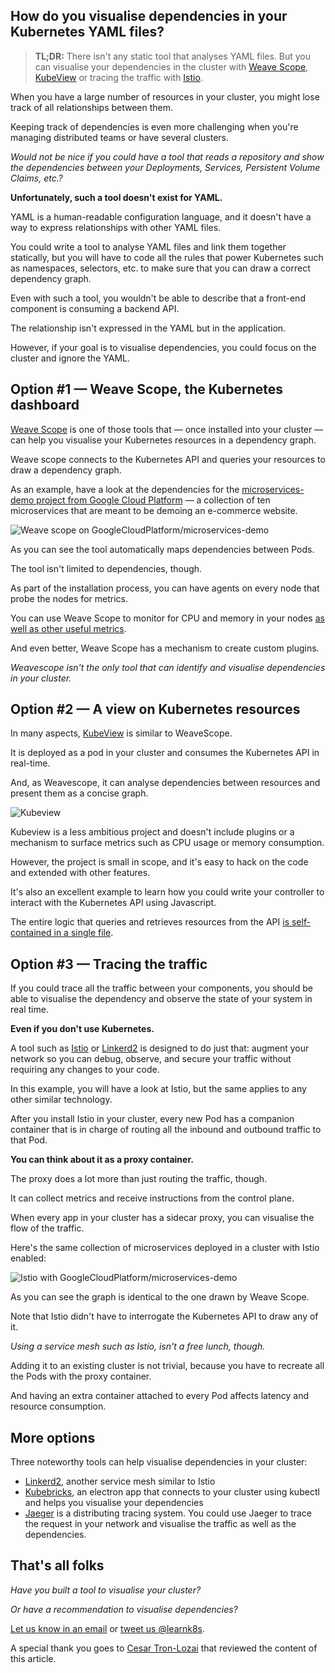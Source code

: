 ## How do you visualise dependencies in your Kubernetes YAML files?

> **TL;DR:** There isn't any static tool that analyses YAML files. But you can visualise your dependencies in the cluster with [Weave Scope](https://github.com/weaveworks/scope), [KubeView](https://github.com/benc-uk/kubeview) or tracing the traffic with [Istio](https://istio.io).

When you have a large number of resources in your cluster, you might lose track of all relationships between them.

Keeping track of dependencies is even more challenging when you're managing distributed teams or have several clusters.

_Would not be nice if you could have a tool that reads a repository and show the dependencies between your Deployments, Services, Persistent Volume Claims, etc.?_

**Unfortunately, such a tool doesn't exist for YAML.**

YAML is a human-readable configuration language, and it doesn't have a way to express relationships with other YAML files.

You could write a tool to analyse YAML files and link them together statically, but you will have to code all the rules that power Kubernetes such as namespaces, selectors, etc. to make sure that you can draw a correct dependency graph.

Even with such a tool, you wouldn't be able to describe that a front-end component is consuming a backend API.

The relationship isn't expressed in the YAML but in the application.

However, if your goal is to visualise dependencies, you could focus on the cluster and ignore the YAML.

## Option #1 — Weave Scope, the Kubernetes dashboard

[Weave Scope](https://github.com/weaveworks/scope) is one of those tools that — once installed into your cluster — can help you visualise your Kubernetes resources in a dependency graph.

Weave scope connects to the Kubernetes API and queries your resources to draw a dependency graph.

As an example, have a look at the dependencies for the [microservices-demo project from Google Cloud Platform](https://github.com/GoogleCloudPlatform/microservices-demo) — a collection of ten microservices that are meant to be demoing an e-commerce website.

![Weave scope on GoogleCloudPlatform/microservices-demo](weavescope.gif)

As you can see the tool automatically maps dependencies between Pods.

The tool isn't limited to dependencies, though.

As part of the installation process, you can have agents on every node that probe the nodes for metrics.

You can use Weave Scope to monitor for CPU and memory in your nodes [as well as other useful metrics](https://github.com/weaveworks-plugins/).

And even better, Weave Scope has a mechanism to create custom plugins.

_Weavescope isn't the only tool that can identify and visualise dependencies in your cluster._

## Option #2 — A view on Kubernetes resources

In many aspects, [KubeView](https://github.com/benc-uk/kubeview) is similar to WeaveScope.

It is deployed as a pod in your cluster and consumes the Kubernetes API in real-time.

And, as Weavescope, it can analyse dependencies between resources and present them as a concise graph.

![Kubeview](kubeview.gif)

Kubeview is a less ambitious project and doesn't include plugins or a mechanism to surface metrics such as CPU usage or memory consumption.

However, the project is small in scope, and it's easy to hack on the code and extended with other features.

It's also an excellent example to learn how you could write your controller to interact with the Kubernetes API using Javascript.

The entire logic that queries and retrieves resources from the API [is self-contained in a single file](https://github.com/benc-uk/kubeview/blob/5cbb08986de2fd478bd940d33513d5867c8867c7/server/server.js).

## Option #3 — Tracing the traffic

If you could trace all the traffic between your components, you should be able to visualise the dependency and observe the state of your system in real time.

**Even if you don't use Kubernetes.**

A tool such as [Istio](https://istio.io) or [Linkerd2](https://linkerd.io/2/overview/) is designed to do just that: augment your network so you can debug, observe, and secure your traffic without requiring any changes to your code.

In this example, you will have a look at Istio, but the same applies to any other similar technology.

After you install Istio in your cluster, every new Pod has a companion container that is in charge of routing all the inbound and outbound traffic to that Pod.

**You can think about it as a proxy container.**

The proxy does a lot more than just routing the traffic, though.

It can collect metrics and receive instructions from the control plane.

When every app in your cluster has a sidecar proxy, you can visualise the flow of the traffic.

Here's the same collection of microservices deployed in a cluster with Istio enabled:

![Istio with GoogleCloudPlatform/microservices-demo](istio.gif)

As you can see the graph is identical to the one drawn by Weave Scope.

Note that Istio didn't have to interrogate the Kubernetes API to draw any of it.

_Using a service mesh such as Istio, isn't a free lunch, though._

Adding it to an existing cluster is not trivial, because you have to recreate all the Pods with the proxy container.

And having an extra container attached to every Pod affects latency and resource consumption.

## More options

Three noteworthy tools can help visualise dependencies in your cluster:

- [Linkerd2](https://linkerd.io/2/overview/), another service mesh similar to Istio
- [Kubebricks](https://github.com/kubricksllc/Kubricks), an electron app that connects to your cluster using kubectl and helps you visualise your dependencies
- [Jaeger](https://github.com/jaegertracing/jaeger) is a distributing tracing system. You could use Jaeger to trace the request in your network and visualise the traffic as well as the dependencies.

## That's all folks

_Have you built a tool to visualise your cluster?_

_Or have a recommendation to visualise dependencies?_

[Let us know in an email](mailto:hello@learnk8s) or [tweet us @learnk8s](https://twitter.com/learnk8s).

A special thank you goes to [Cesar Tron-Lozai](https://twitter.com/cesartronlozai) that reviewed the content of this article.
